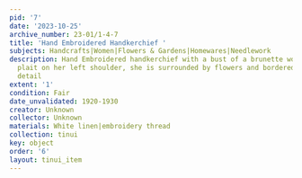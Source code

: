```yaml
---
pid: '7'
date: '2023-10-25'
archive_number: 23-01/1-4-7
title: 'Hand Embroidered Handkerchief '
subjects: Handcrafts|Women|Flowers & Gardens|Homewares|Needlework
description: Hand Embroidered handkerchief with a bust of a brunette woman with a
  plait on her left shoulder, she is surrounded by flowers and bordered by a eyelet
  detail
extent: '1'
condition: Fair
date_unvalidated: 1920-1930
creator: Unknown
collector: Unknown
materials: White linen|embroidery thread
collection: tinui
key: object
order: '6'
layout: tinui_item
---
```

